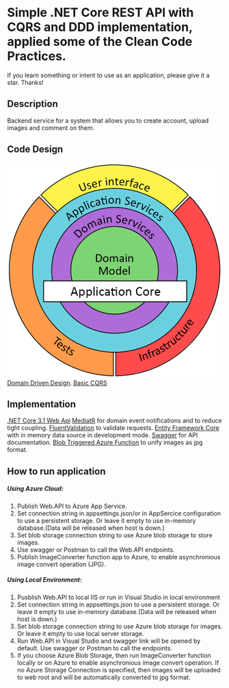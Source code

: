 Simple .NET Core REST API with CQRS and DDD implementation, applied some of the Clean Code Practices.
==============================================================
If you learn something or intent to use as an application, please give it a star. Thanks!

## Description
Backend service for a system that allows you to create account, upload images and comment on them. 

## Code Design 
![Domain Driven Design](docs/ddd.png)
[Domain Driven Design](https://docs.microsoft.com/en-us/dotnet/architecture/microservices/microservice-ddd-cqrs-patterns/ddd-oriented-microservice).
[Basic CQRS](https://docs.microsoft.com/en-us/azure/architecture/guide/architecture-styles/cqrs) 

## Implementation
[.NET Core 3.1 Web Api](https://docs.microsoft.com/en-us/aspnet/core/tutorials/first-web-api?view=aspnetcore-5.0&tabs=visual-studio)
[MediatR](https://github.com/jbogard/MediatR) for domain event notifications and to reduce tight coupling.
[FluentValidation](https://github.com/JeremySkinner/FluentValidation) to validate requests.
[Entity Framework Core](https://github.com/dotnet/efcore) with in memory data source in development mode.
[Swagger](https://github.com/swagger-api) for API documentation.
[Blob Triggered Azure Function](https://docs.microsoft.com/en-us/azure/azure-functions/functions-bindings-storage-blob-trigger?tabs=csharp) to unify images as jpg format.

## How to run application

##### Using Azure Cloud:
1. Publish Web.API to Azure App Service.
2. Set connection string in appsettings.json/or in AppSercice configuration to use a persistent storage.
   Or leave it empty to use in-memory database.(Data will be released when host is down.)
3. Set blob storage connection string to use Azure blob storage to store images.
4. Use swagger or Postman to call the Web.API endpoints.
5. Publish ImageConverter function app to Azure, to enable asynchronious image convert operation (JPG).

##### Using Local Environment:
1. Pusblish Web.API to local IIS or run in Visual Studio in local environment
2. Set connection string in appsettings.json to use a persistent storage.
   Or leave it empty to use in-memory database.(Data will be released when host is down.)
3. Set blob storage connection string to use Azure blob storage for images.
   Or leave it empty to use local server storage.
4. Run Web.API in Visual Studio and swagger link will be opened by default. Use swagger or Postman to call the endpoints.
5. If you choose Azure Blob Storage, then run ImageConverter function locally or on Azure to enable asynchronious image convert operation.
   If no Azure Storage Connection is specified, then images will be uploaded to web root and will be automatically converted to jpg format.
